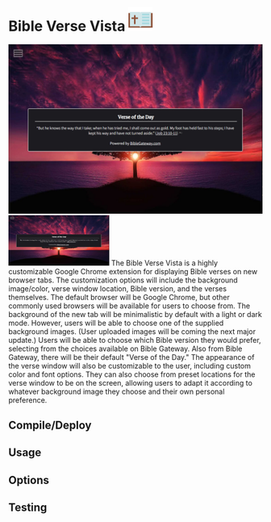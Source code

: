 # Bible Verse Vista ![screenshot](media/icon48.png)  
![screenshot](media/ss1.png)
<img src="media/ss1.png" alt="screenshot" width="200" height="100">
The Bible Verse Vista is a highly customizable Google Chrome extension for displaying Bible verses on new browser tabs. The customization options will include the background image/color, verse window location, Bible version, and the verses themselves. The default browser will be Google Chrome, but other commonly used browsers will be available for users to choose from. The background of the new tab will be minimalistic by default with a light or dark mode. However, users will be able to choose one of the supplied background images. (User uploaded images will be coming the next major update.) Users will be able to choose which Bible version they would prefer, selecting from the choices available on Bible Gateway. Also from Bible Gateway, there will be their default "Verse of the Day." The appearance of the verse window will also be customizable to the user, including custom color and font options. They can also choose from preset locations for the verse window to be on the screen, allowing users to adapt it according to whatever background image they choose and their own personal preference.

## Compile/Deploy

## Usage

## Options

## Testing

